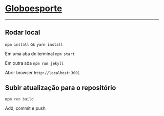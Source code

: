 # [Globoesporte](http://globoesporte.github.io/)

---

## Rodar local

`npm install` ou `yarn install`

Em uma aba do terminal `npm start`

Em outra aba `npm run jekyll`

Abrir browser `http://localhost:3001`


## Subir atualização para o repositório

`npm run build`

Add, commit e push

